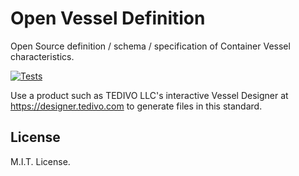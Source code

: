 # Open Vessel Definition

Open Source definition / schema / specification of Container Vessel characteristics.

[![Tests](https://github.com/tedivo/OpenVesselDefinition/actions/workflows/main.yml/badge.svg?branch=master)](https://github.com/tedivo/OpenVesselDefinition/actions/workflows/main.yml)

Use a product such as TEDIVO LLC's interactive Vessel Designer at https://designer.tedivo.com to generate files in this standard.

## License

M.I.T. License.
